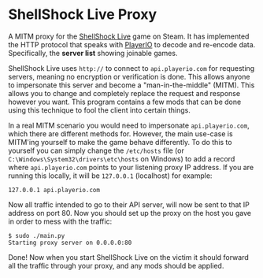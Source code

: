 # ShellShock Live Proxy

A MITM proxy for the [ShellShock Live](https://store.steampowered.com/app/326460/ShellShock_Live/) game on Steam. It has implemented the HTTP protocol that speaks with [PlayerIO](https://playerio.com/) to decode and re-encode data. Specifically, the **server list** showing joinable games. 

ShellShock Live uses `http://` to connect to `api.playerio.com` for requesting servers, meaning no encryption or verification is done. This allows anyone to impersonate this server and become a "man-in-the-middle" (MITM). This allows you to change and completely replace the request and response however you want. This program contains a few mods that can be done using this technique to fool the client into certain things. 

In a real MITM scenario you would need to impersonate `api.playerio.com`, which there are different methods for. However, the main use-case is MITM'ing yourself to make the game behave differently. To do this to yourself you can simply change the `/etc/hosts` file (or `C:\Windows\System32\drivers\etc\hosts` on Windows) to add a record where `api.playerio.com` points to your listening proxy IP address. If you are running this locally, it will be `127.0.0.1` (localhost) for example:

```
127.0.0.1 api.playerio.com
```

Now all traffic intended to go to their API server, will now be sent to that IP address on port 80. Now you should set up the proxy on the host you gave in order to mess with the traffic:

```Shell
$ sudo ./main.py
Starting proxy server on 0.0.0.0:80
```

Done! Now when you start ShellShock Live on the victim it should forward all the traffic through your proxy, and any mods should be applied. 
